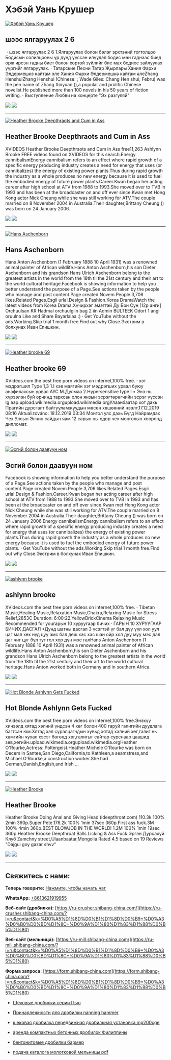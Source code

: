 # Хэбэй Уань Крушер

<a href="https://swt.shibang-china.com/?l=ru&img&k=%D0%A5%D1%8D%D0%B1%D1%8D%D0%B9+%D0%A3%D0%B0%D0%BD%D1%8C+%D0%9A%D1%80%D1%83%D1%88%D0%B5%D1%80" target="_blank">![Хэбэй Уань Крушер](http://static.shibang-china.com/all-800x300/46.jpg)</a>

## шээс ялгаруулах 2 6
&nbsp;&#0183;&#32;шээс ялгаруулах 2 6 1.Ялгаруулах болон бэлэг эрхтэний тогтолцоо Бодисын солилцооны үр дүнд үүссэн илүүдэл бодис мөн гаднаас биед орж ирсэн гадны биет болон хортой зүйлийг бие мах бодиос зайлуулах үүргийг ялгаруулах.&nbsp;&#0183;&#32;Татарские Песни Татар Җырлары Хания Фархи Элдермешкэ кайтам эле Хәния Фәрхи Әлдермешкә кайтам әлеZhang HenshuiZhang Henshui (Chinese: ; Wade Giles: Chang Hen shui; Febru) was the pen name of Zhang Xinyuan (),a popular and prolific Chinese novelist.He published more than 100 novels in his 50 years of fiction writing.&nbsp;&#0183;&#32;Выступление Любви на концерте &quot;Эх разгуляй&quot;


<a href="https://whatsapp.shibangsoft.com/WhatsApp.php" target="_blank" title="WhatsApp">![](http://static.shibang-china.com/icon/whatsapp.png)</a> <a href="https://swt.shibang-china.com/?l=ru&icon&k=%D0%A5%D1%8D%D0%B1%D1%8D%D0%B9+%D0%A3%D0%B0%D0%BD%D1%8C+%D0%9A%D1%80%D1%83%D1%88%D0%B5%D1%80" target="_blank">![](http://static.shibang-china.com/icon/chat-ru.png)</a>

---

<a href="https://swt.shibang-china.com/?l=ru&img&k=%D0%A5%D1%8D%D0%B1%D1%8D%D0%B9+%D0%A3%D0%B0%D0%BD%D1%8C+%D0%9A%D1%80%D1%83%D1%88%D0%B5%D1%80" target="_blank">![Heather Brooke Deepthraots and Cum in Ass](http://static.shibang-china.com/all-800x300/1514.jpg)</a>

## Heather Brooke Deepthraots and Cum in Ass
XVIDEOS Heather Brooke Deepthraots and Cum in Ass free11,263 Ashlynn Brooke FREE videos found on XVIDEOS for this search.Energy cannibalismEnergy cannibalism refers to an effect where rapid growth of a specific energy producing industry creates a need for energy that uses (or cannibalizes) the energy of existing power plants.Thus during rapid growth the industry as a whole produces no new energy because it is used to fuel the embodied energy of future power plants.Career.Kwan began her acting career after high school at ATV from 1988 to 1993.She moved over to TVB in 1993 and has been at the broadcaster on and off ever since.Kwan met Hong Kong actor Nick Cheung while she was still working for ATV.The couple married on 8 November 2004 in Australia.Their daughter,Brittany Cheung () was born on 24 January 2006.


<a href="https://whatsapp.shibangsoft.com/WhatsApp.php" target="_blank" title="WhatsApp">![](http://static.shibang-china.com/icon/whatsapp.png)</a> <a href="https://swt.shibang-china.com/?l=ru&icon&k=%D0%A5%D1%8D%D0%B1%D1%8D%D0%B9+%D0%A3%D0%B0%D0%BD%D1%8C+%D0%9A%D1%80%D1%83%D1%88%D0%B5%D1%80" target="_blank">![](http://static.shibang-china.com/icon/chat-ru.png)</a>

---

<a href="https://swt.shibang-china.com/?l=ru&img&k=%D0%A5%D1%8D%D0%B1%D1%8D%D0%B9+%D0%A3%D0%B0%D0%BD%D1%8C+%D0%9A%D1%80%D1%83%D1%88%D0%B5%D1%80" target="_blank">![Hans Aschenborn](http://static.shibang-china.com/all-800x300/1406.jpg)</a>

## Hans Aschenborn
Hans Anton Aschenborn (1 February 1888 10 April 1931) was a renowned animal painter of African wildlife.Hans Anton Aschenborn,his son Dieter Aschenborn and his grandson Hans Ulrich Aschenborn belong to the greatest artists in the world from the 18th til the 21st century and their art to the world cultural heritage.Facebook is showing information to help you better understand the purpose of a Page.See actions taken by the people who manage and post content.Page created Novem.People.3,706 likes.Related Pages.Esgii urlal.Design &amp; Fashion.Korea DramaWatch the latest videos from Korea Drama.Хүчирхэг эмэгтэй Ду Бон Сун [12р анги] Orchuulsan KR Hadmal orchuulgiin bag 2 iin Admin BULTEEK Odort 1 angi oruulna Like and Share Bayarlalaa :)&nbsp;&#0183;&#32;Get YouTube without the ads.Working.Skip trial 1 month free.Find out why Close.Экстрим в болхунах Иван Епишкин.


<a href="https://whatsapp.shibangsoft.com/WhatsApp.php" target="_blank" title="WhatsApp">![](http://static.shibang-china.com/icon/whatsapp.png)</a> <a href="https://swt.shibang-china.com/?l=ru&icon&k=%D0%A5%D1%8D%D0%B1%D1%8D%D0%B9+%D0%A3%D0%B0%D0%BD%D1%8C+%D0%9A%D1%80%D1%83%D1%88%D0%B5%D1%80" target="_blank">![](http://static.shibang-china.com/icon/chat-ru.png)</a>

---

<a href="https://swt.shibang-china.com/?l=ru&img&k=%D0%A5%D1%8D%D0%B1%D1%8D%D0%B9+%D0%A3%D0%B0%D0%BD%D1%8C+%D0%9A%D1%80%D1%83%D1%88%D0%B5%D1%80" target="_blank">![Heather brooke 69](http://static.shibang-china.com/all-800x300/668.jpg)</a>

## Heather brooke 69
XVideos.com the best free porn videos on internet,100% free.&nbsp;&#0183;&#32;хэт мэдрэгшил Type 1,3 1.I хэв маягийн хэт мэдрэгших урвал буюу анафилаксын урвал АУС М.Дулмаа 2.Hypersensitive type I • Энэ нь хүрээлэн буй орчинд тархсан олон янзын эсрэгтөрөгчийн эсрэг үүссэн Ig ээр.upload.wikimedia.orgupload.wikimedia.orgУлаанбаатар хот дахь Прагийн дурсгалт байгууламжуудын мөсөн хөшөөний нээлт,17.12.2019 08:16 Aktualizov&#225;no: 18.12.2019 03:34 Монгол улс дахь Бүгд Найрамдах Чех Улсын Элчин сайдын яам 12 сарын ны өдөр чех монголын хооронд дипломат.


<a href="https://whatsapp.shibangsoft.com/WhatsApp.php" target="_blank" title="WhatsApp">![](http://static.shibang-china.com/icon/whatsapp.png)</a> <a href="https://swt.shibang-china.com/?l=ru&icon&k=%D0%A5%D1%8D%D0%B1%D1%8D%D0%B9+%D0%A3%D0%B0%D0%BD%D1%8C+%D0%9A%D1%80%D1%83%D1%88%D0%B5%D1%80" target="_blank">![](http://static.shibang-china.com/icon/chat-ru.png)</a>

---

<a href="https://swt.shibang-china.com/?l=ru&img&k=%D0%A5%D1%8D%D0%B1%D1%8D%D0%B9+%D0%A3%D0%B0%D0%BD%D1%8C+%D0%9A%D1%80%D1%83%D1%88%D0%B5%D1%80" target="_blank">![Эсгий болон даавуун ном](http://static.shibang-china.com/all-800x300/1373.jpg)</a>

## Эсгий болон даавуун ном
Facebook is showing information to help you better understand the purpose of a Page.See actions taken by the people who manage and post content.Page created Novem.People.3,706 likes.Related Pages.Esgii urlal.Design &amp; Fashion.Career.Kwan began her acting career after high school at ATV from 1988 to 1993.She moved over to TVB in 1993 and has been at the broadcaster on and off ever since.Kwan met Hong Kong actor Nick Cheung while she was still working for ATV.The couple married on 8 November 2004 in Australia.Their daughter,Brittany Cheung () was born on 24 January 2006.Energy cannibalismEnergy cannibalism refers to an effect where rapid growth of a specific energy producing industry creates a need for energy that uses (or cannibalizes) the energy of existing power plants.Thus during rapid growth the industry as a whole produces no new energy because it is used to fuel the embodied energy of future power plants.&nbsp;&#0183;&#32;Get YouTube without the ads.Working.Skip trial 1 month free.Find out why Close.Экстрим в болхунах Иван Епишкин.


<a href="https://whatsapp.shibangsoft.com/WhatsApp.php" target="_blank" title="WhatsApp">![](http://static.shibang-china.com/icon/whatsapp.png)</a> <a href="https://swt.shibang-china.com/?l=ru&icon&k=%D0%A5%D1%8D%D0%B1%D1%8D%D0%B9+%D0%A3%D0%B0%D0%BD%D1%8C+%D0%9A%D1%80%D1%83%D1%88%D0%B5%D1%80" target="_blank">![](http://static.shibang-china.com/icon/chat-ru.png)</a>

---

<a href="https://swt.shibang-china.com/?l=ru&img&k=%D0%A5%D1%8D%D0%B1%D1%8D%D0%B9+%D0%A3%D0%B0%D0%BD%D1%8C+%D0%9A%D1%80%D1%83%D1%88%D0%B5%D1%80" target="_blank">![ashlynn brooke](http://static.shibang-china.com/all-800x300/553.jpg)</a>

## ashlynn brooke
XVideos.com the best free porn videos on internet,100% free.&nbsp;&#0183;&#32;Tibetan Music,Healing Music,Relaxation Music,Chakra,Relaxing Music for Stress Relief,2853C Duration: 6:00:22.YellowBrickCinema Relaxing Music Recommended for youгарын 10 хуруугаар бичих&nbsp;&#0183;&#32;ГАРЫН 10 ХУРУУГААР БИЧИХ ДАСГАЛ •Дунд шатны дасгал 3 үсэгтэй үг бал дүү үүл хол уул цаг мал хөх нүд цуу амс бал дөш хэс хас шан ойр хол дуу муу мэс дал цаг чиг цуг бүл туг гол хор дүн мэс галHans Anton Aschenborn (1 February 1888 10 April 1931) was a renowned animal painter of African wildlife.Hans Anton Aschenborn,his son Dieter Aschenborn and his grandson Hans Ulrich Aschenborn belong to the greatest artists in the world from the 18th til the 21st century and their art to the world cultural heritage.Hans Anton worked both in Germany and in southern Africa.


<a href="https://whatsapp.shibangsoft.com/WhatsApp.php" target="_blank" title="WhatsApp">![](http://static.shibang-china.com/icon/whatsapp.png)</a> <a href="https://swt.shibang-china.com/?l=ru&icon&k=%D0%A5%D1%8D%D0%B1%D1%8D%D0%B9+%D0%A3%D0%B0%D0%BD%D1%8C+%D0%9A%D1%80%D1%83%D1%88%D0%B5%D1%80" target="_blank">![](http://static.shibang-china.com/icon/chat-ru.png)</a>

---

<a href="https://swt.shibang-china.com/?l=ru&img&k=%D0%A5%D1%8D%D0%B1%D1%8D%D0%B9+%D0%A3%D0%B0%D0%BD%D1%8C+%D0%9A%D1%80%D1%83%D1%88%D0%B5%D1%80" target="_blank">![Hot Blonde Ashlynn Gets Fucked](http://static.shibang-china.com/all-800x300/119.jpg)</a>

## Hot Blonde Ashlynn Gets Fucked
XVideos.com the best free porn videos on internet,100% free.Энэхүү хичээлд хятад хэлний үндсэн 4 хөг болон 400 гаруй галигийн дуудлага багтсан юм.Хятад хэл суралцагчдын хувьд хятад хэлний хөг,галиг нь хамгийн чухал хэсэг бөгөөд хөг,галигыг сайтар сурснаар цаашид зөв,хөгийн.upload.wikimedia.orgupload.wikimedia.orgHeather O'Rourke,Actress: Poltergeist.Heather Michele O'Rourke was born on Decem in Santee,San Diego,California,to Kathleen,a seamstress,and Michael O'Rourke,a construction worker.She had German,Danish,English,and Irish …


<a href="https://whatsapp.shibangsoft.com/WhatsApp.php" target="_blank" title="WhatsApp">![](http://static.shibang-china.com/icon/whatsapp.png)</a> <a href="https://swt.shibang-china.com/?l=ru&icon&k=%D0%A5%D1%8D%D0%B1%D1%8D%D0%B9+%D0%A3%D0%B0%D0%BD%D1%8C+%D0%9A%D1%80%D1%83%D1%88%D0%B5%D1%80" target="_blank">![](http://static.shibang-china.com/icon/chat-ru.png)</a>

---

<a href="https://swt.shibang-china.com/?l=ru&img&k=%D0%A5%D1%8D%D0%B1%D1%8D%D0%B9+%D0%A3%D0%B0%D0%BD%D1%8C+%D0%9A%D1%80%D1%83%D1%88%D0%B5%D1%80" target="_blank">![Heather Brooke](http://static.shibang-china.com/all-800x300/1061.jpg)</a>

## Heather Brooke
Heather Brooke Doing Anal and Giving Head (ideepthroat.com) 110.3k 100% 2min 360p.Super Pete.176.2k 100% 1min 37sec 360p.First ass fuck.3M 100% 4min 360p.BEST BLOWJOB IN THE WORLD! 1.2M 100% 1min 19sec 360p.Heather Brooke Deepthroat Balls Licking &amp; Ass Fuck.Эргэн Дурсахуй Клуб Zamchny street,Ulaanbaatar,Mongolia Rated 4.5 based on 19 Reviews &quot;Dajgui goy gazar shvv&quot;

<a href="https://whatsapp.shibangsoft.com/WhatsApp.php" target="_blank" title="WhatsApp">![](http://static.shibang-china.com/icon/whatsapp.png)</a> <a href="https://swt.shibang-china.com/?l=ru&icon&k=%D0%A5%D1%8D%D0%B1%D1%8D%D0%B9+%D0%A3%D0%B0%D0%BD%D1%8C+%D0%9A%D1%80%D1%83%D1%88%D0%B5%D1%80" target="_blank">![](http://static.shibang-china.com/icon/chat-ru.png)</a>

---
## Свяжитесь с нами:

**Теперь говорите:** [Нажмите, чтобы начать чат](https://swt.shibang-china.com?l=ru&contact&k=%D0%A5%D1%8D%D0%B1%D1%8D%D0%B9+%D0%A3%D0%B0%D0%BD%D1%8C+%D0%9A%D1%80%D1%83%D1%88%D0%B5%D1%80)

**WhatsApp:**  [+8613621919955](https://whatsapp.shibangsoft.com/WhatsApp.php)

**Веб-сайт (дробилка):** [https://ru-crusher.shibang-china.com/](https://ru-crusher.shibang-china.com/?l=ru&contact&k=%D0%A5%D1%8D%D0%B1%D1%8D%D0%B9+%D0%A3%D0%B0%D0%BD%D1%8C+%D0%9A%D1%80%D1%83%D1%88%D0%B5%D1%80)

**Веб-сайт (мельница):** [https://ru-mill.shibang-china.com/](https://ru-mill.shibang-china.com/?l=ru&contact&k=%D0%A5%D1%8D%D0%B1%D1%8D%D0%B9+%D0%A3%D0%B0%D0%BD%D1%8C+%D0%9A%D1%80%D1%83%D1%88%D0%B5%D1%80)

**Форма запроса:** [https://form.shibang-china.com](https://form.shibang-china.com?l=ru&contact&k=%D0%A5%D1%8D%D0%B1%D1%8D%D0%B9+%D0%A3%D0%B0%D0%BD%D1%8C+%D0%9A%D1%80%D1%83%D1%88%D0%B5%D1%80)

* [Щековые дробилки серии Пью](../122/%D0%A9%D0%B5%D0%BA%D0%BE%D0%B2%D1%8B%D0%B5%20%D0%B4%D1%80%D0%BE%D0%B1%D0%B8%D0%BB%D0%BA%D0%B8%20%D1%81%D0%B5%D1%80%D0%B8%D0%B8%20%D0%9F%D1%8C%D1%8E.md)

* [Принадлежности для дробилки nanning hammer](../123/%D0%9F%D1%80%D0%B8%D0%BD%D0%B0%D0%B4%D0%BB%D0%B5%D0%B6%D0%BD%D0%BE%D1%81%D1%82%D0%B8%20%D0%B4%D0%BB%D1%8F%20%D0%B4%D1%80%D0%BE%D0%B1%D0%B8%D0%BB%D0%BA%D0%B8%20nanning%20hammer.md)

* [щековая дробилка передвижная дробильная установка mp200cge](../123/%D1%89%D0%B5%D0%BA%D0%BE%D0%B2%D0%B0%D1%8F%20%D0%B4%D1%80%D0%BE%D0%B1%D0%B8%D0%BB%D0%BA%D0%B0%20%D0%BF%D0%B5%D1%80%D0%B5%D0%B4%D0%B2%D0%B8%D0%B6%D0%BD%D0%B0%D1%8F%20%D0%B4%D1%80%D0%BE%D0%B1%D0%B8%D0%BB%D1%8C%D0%BD%D0%B0%D1%8F%20%D1%83%D1%81%D1%82%D0%B0%D0%BD%D0%BE%D0%B2%D0%BA%D0%B0%20mp200cge.md)

* [аренда компактных бетонных дробилок Филиппины](../125/%D0%B0%D1%80%D0%B5%D0%BD%D0%B4%D0%B0%20%D0%BA%D0%BE%D0%BC%D0%BF%D0%B0%D0%BA%D1%82%D0%BD%D1%8B%D1%85%20%D0%B1%D0%B5%D1%82%D0%BE%D0%BD%D0%BD%D1%8B%D1%85%20%D0%B4%D1%80%D0%BE%D0%B1%D0%B8%D0%BB%D0%BE%D0%BA%20%D0%A4%D0%B8%D0%BB%D0%B8%D0%BF%D0%BF%D0%B8%D0%BD%D1%8B.md)

* [бентонитовые дробилки бармер](../124/%D0%B1%D0%B5%D0%BD%D1%82%D0%BE%D0%BD%D0%B8%D1%82%D0%BE%D0%B2%D1%8B%D0%B5%20%D0%B4%D1%80%D0%BE%D0%B1%D0%B8%D0%BB%D0%BA%D0%B8%20%D0%B1%D0%B0%D1%80%D0%BC%D0%B5%D1%80.md)

* [подача каталога молотковой мельницы pdf](../121/%D0%BF%D0%BE%D0%B4%D0%B0%D1%87%D0%B0%20%D0%BA%D0%B0%D1%82%D0%B0%D0%BB%D0%BE%D0%B3%D0%B0%20%D0%BC%D0%BE%D0%BB%D0%BE%D1%82%D0%BA%D0%BE%D0%B2%D0%BE%D0%B9%20%D0%BC%D0%B5%D0%BB%D1%8C%D0%BD%D0%B8%D1%86%D1%8B%20pdf.md)